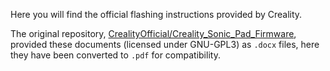 Here you will find the official flashing instructions provided by Creality.

The original repository, [CrealityOfficial/Creality_Sonic_Pad_Firmware](https://github.com/CrealityOfficial/Creality_Sonic_Pad_Firmware/), provided these documents (licensed under GNU-GPL3) as `.docx` files, here they have been converted to `.pdf` for compatibility.